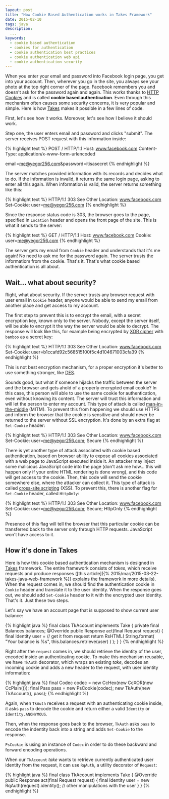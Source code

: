 ```yaml
---
layout: post
title: "How Cookie Based Authentication works in Takes Framework"
date: 2015-02-10
tags: java
description:
  ...
keywords:
  - cookie based authentication
  - cookies for authentication
  - cookie authentication best practices
  - cookie authentication web api
  - cookie authentication security
---
```


When you enter your email and password into Facebook login page,
you get into your account. Then, wherever you go in the site,
you always see your photo at the top right corner of the page. Facebook
remembers you and doesn't ask for the password again and again. This works
thanks to [HTTP Cookies](https://en.wikipedia.org/wiki/HTTP_cookie)
and is called **cookie based authentication**. Even through this mechanism
often causes some security concerns, it is very popular and simple.
Here is how [Takes](http://www.takes.org) makes it possible in a few lines of code.

<!--more-->

First, let's see how it works. Moreover, let's see how I believe it should work.

Step one, the user enters email and password and clicks "submit". The server
receives POST request with this information inside:

{% highlight text %}
POST / HTTP/1.1
Host: www.facebook.com
Content-Type: application/x-www-form-urlencoded

email=me@yegor256.com&password=itisasecret
{% endhighlight %}

The server matches provided information with its records and decides what to do.
If the information is invalid, it returns the same login page, asking to
enter all this again. When information is valid, the server returns something
like this:

{% highlight text %}
HTTP/1.1 303 See Other
Location: www.facebook.com
Set-Cookie: user=me@yegor256.com
{% endhighlight %}

Since the response status code is 303, the browser goes to the page,
specified in `Location` header and opens the front page of the site. This
is what it sends to the server:

{% highlight text %}
GET / HTTP/1.1
Host: www.facebook.com
Cookie: user=me@yegor256.com
{% endhighlight %}

The server gets my email from `Cookie`
header and understands that it's me again! No need to ask me for the
password again. The server trusts the informatiom from the cookie.
That's it. That's what cookie based authentication is all about.

## Wait... what about security?

Right, what about security. If the server trusts any browser request with
user email in `Cookie` header, anyone would be able to send my email
from another place and get access to my account.

The first step to prevent this is to encrypt the email, with a secret
encryption key, known only to the server. Nobody, except the server itself,
will be able to encrypt it the way the server would be able to decrypt.
The response will look like this, for example being encrypted
by [XOR cipher](https://en.wikipedia.org/wiki/XOR_cipher) with `bamboo` as a secret key:

{% highlight text %}
HTTP/1.1 303 See Other
Location: www.facebook.com
Set-Cookie: user=b1ccafd92c568515100f5c4d104671003cfa39
{% endhighlight %}

This is not best encryption mechanism, for a proper encryption it's better
to use something stronger, like [DES](https://en.wikipedia.org/wiki/Data_Encryption_Standard).

Sounds good, but what if someone hijacks the traffic between the server and the
browser and gets ahold of a properly encrypted email cookie? In this case,
this person will able to use the same cookie for authentication, even without
knowing its content. The server will trust this information and will let the
person to enter my account. This type of attack is called
[man-in-the-middle](http://en.wikipedia.org/wiki/Man-in-the-middle_attack) (MITM).
To prevent this from happening we should use HTTPS and inform the browser
that the cookie is sensitive and should never be returned to the server without
SSL encryption. It's done by an extra flag at `Set-Cookie` header:

{% highlight text %}
HTTP/1.1 303 See Other
Location: www.facebook.com
Set-Cookie: user=me@yegor256.com; Secure
{% endhighlight %}

There is yet another type of attack associated with cookie based authentication,
based on browser ability to expose all cookies associated with a web page
to JavaScript executed inside it. An attacker may inject some malicious
JavaScript code into the page (don't ask me how... this will happen only
if your entire HTML rendering is done wrong), and this code will get access
to the cookie. Then, this code will send the cookie somewhere else, where
the attacker can collect it. This type of attack is called
[cross-site scripting](http://en.wikipedia.org/wiki/Cross-site_scripting) (XSS).
To prevent this, there is another flag for `Set-Cookie` header, called `HttpOnly`:

{% highlight text %}
HTTP/1.1 303 See Other
Location: www.facebook.com
Set-Cookie: user=me@yegor256.com; Secure; HttpOnly
{% endhighlight %}

Presence of this flag will tell the browser that this particular cookie can
be transferred back to the server only through HTTP requests. JavaScript won't
have access to it.

## How it's done in Takes

Here is how this cookie based authentication mechanism is designed in
[Takes](http://www.takes.org) framework. The entire framework consists of
_takes_, which receive requests and produce responses
([this article]({% 2015/mar/2015-03-22-takes-java-web-framework %})
explains the framework in more details). When the request comes in,
we should find the authentication cookie in `Cookie` header and translate
it to the user identity. When the response goes out, we should add
`Set-Cookie` header to it with the encrypted user identity. That's it. Just
these two steps.

Let's say we have an account page that is supposed to show current user
balance:

{% highlight java %}
final class TkAccount implements Take {
  private final Balances balances;
  @Override
  public Response act(final Request request) {
    final Identity user = // get it from request
    return RsHTML(
      String.format(
        "<html>Your balance is %s</html>",
        this.balances.retrieve(user)
      )
    );
  }
}
{% endhighlight %}

Right after the `request` comes in, we should retrieve the identity of
the user, encoded inside an authenticating cookie. To make this mechanism
reusable, we have `TkAuth` decorator, which wraps an existing _take_,
decodes an incoming cookie and adds a new header to the request, with
user identity information:

{% highlight java %}
final Codec codec = new CcHex(new CcXOR(new CcPlain()));
final Pass pass = new PsCookie(codec);
new TkAuth(new TkAccount(), pass);
{% endhighlight %}

Again, when `TkAuth` receives a request with an authenticating cookie inside,
it asks `pass` to decode the cookie and return either a
valid `Identity` or `Identity.ANONYMOUS`.

Then, when the response goes back to the browser, `TkAuth` asks `pass`
to encode the indentity back into a string and adds `Set-Cookie` to the response.

`PsCookie` is using an instance of `Codec` in order to do these backward
and forward encoding operations.

When our `TkAccount` _take_ wants to retrieve currently authenticated
user identity from the request, it can use `RqAuth`,
a utility decorator of `Request`:

{% highlight java %}
final class TkAccount implements Take {
  @Override
  public Response act(final Request request) {
    final Identity user = new RqAuth(request).identity();
    // other manipulations with the user
  }
}
{% endhighlight %}

